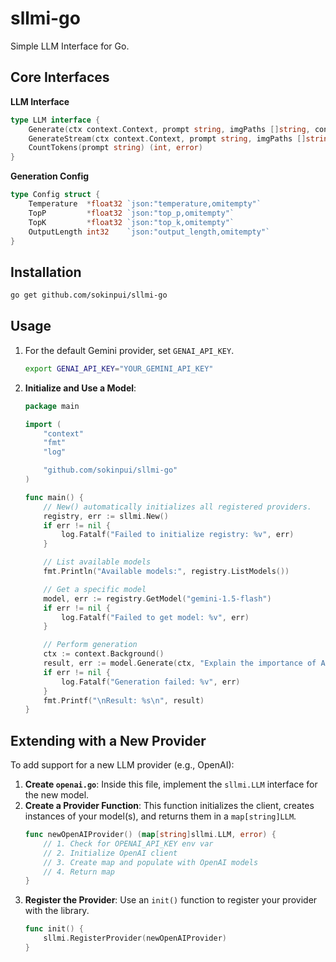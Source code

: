 # sllmi-go

Simple LLM Interface for Go.

## Core Interfaces

**LLM Interface**

```go
type LLM interface {
    Generate(ctx context.Context, prompt string, imgPaths []string, config *Config) (string, error)
    GenerateStream(ctx context.Context, prompt string, imgPaths []string, config *Config) (<-chan string, <-chan error)
    CountTokens(prompt string) (int, error)
}
```

**Generation Config**

```go
type Config struct {
	Temperature  *float32 `json:"temperature,omitempty"`
	TopP         *float32 `json:"top_p,omitempty"`
	TopK         *float32 `json:"top_k,omitempty"`
	OutputLength int32    `json:"output_length,omitempty"`
}
```

## Installation

```sh
go get github.com/sokinpui/sllmi-go
```

## Usage

1.  For the default Gemini provider, set `GENAI_API_KEY`.

    ```sh
    export GENAI_API_KEY="YOUR_GEMINI_API_KEY"
    ```

2.  **Initialize and Use a Model**:

    ```go
    package main

    import (
    	"context"
    	"fmt"
    	"log"

    	"github.com/sokinpui/sllmi-go"
    )

    func main() {
    	// New() automatically initializes all registered providers.
    	registry, err := sllmi.New()
    	if err != nil {
    		log.Fatalf("Failed to initialize registry: %v", err)
    	}

    	// List available models
    	fmt.Println("Available models:", registry.ListModels())

    	// Get a specific model
    	model, err := registry.GetModel("gemini-1.5-flash")
    	if err != nil {
    		log.Fatalf("Failed to get model: %v", err)
    	}

    	// Perform generation
    	ctx := context.Background()
    	result, err := model.Generate(ctx, "Explain the importance of APIs in one sentence.", nil)
    	if err != nil {
    		log.Fatalf("Generation failed: %v", err)
    	}
    	fmt.Printf("\nResult: %s\n", result)
    }
    ```

## Extending with a New Provider

To add support for a new LLM provider (e.g., OpenAI):

1.  **Create `openai.go`**: Inside this file, implement the `sllmi.LLM` interface for the new model.
2.  **Create a Provider Function**: This function initializes the client, creates instances of your model(s), and returns them in a `map[string]LLM`.
    ```go
    func newOpenAIProvider() (map[string]sllmi.LLM, error) {
        // 1. Check for OPENAI_API_KEY env var
        // 2. Initialize OpenAI client
        // 3. Create map and populate with OpenAI models
        // 4. Return map
    }
    ```
3.  **Register the Provider**: Use an `init()` function to register your provider with the library.
    ```go
    func init() {
    	sllmi.RegisterProvider(newOpenAIProvider)
    }
    ```
